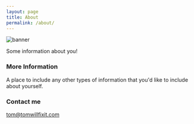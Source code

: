 ```yaml
---
layout: page
title: About
permalink: /about/
---
```


![banner](blog/images/twfi.jpg)

Some information about you!

### More Information

A place to include any other types of information that you'd like to include about yourself.

### Contact me

[tom@tomwillfixit.com](mailto:tom@tomwillfixit.com)
